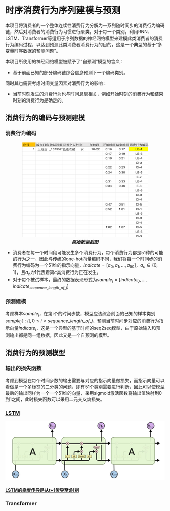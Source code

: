 # 时序消费行为序列建模与预测
本项目将消费者的一个整体连续性消费行为分解为一系列随时间步的消费行为编码链，然后对消费者的消费行为习惯进行聚类，对于每一个类别，利用RNN、LSTM、Transformer等适用于序列数据的神经网络模型来建模此类消费者的消费行为编码过程，以达到预测此类消费者消费行为的目的，这是一个典型的基于“多变量时序数据的预测问题”。

本项目所使用的神经网络模型被赋予了“自预测”模型的含义：
- 基于前面已知的部分编码链综合信息预测下一个编码类别。
  
同时其也需要考虑时间变量因素对消费行为的影响：
- 当前时刻发生的消费行为也与时间息息相关，例如开始时刻的消费行为和结束时刻的消费行为是确定的。

## 消费行为的编码与预测建模
### 消费行为编码
<div align="center">
  <img src="imgs/image.png" alt="Alt text" width="400" height="300">
  <div align="center" ><strong><em>原始数据截图</em></strong></div>
</div>

- 消费者在每一个时间段可能发生多个消费行为，每个消费行为都是51种的可能的行为之一，因此与传统的one-hot向量编码不同，我们将每一个时间步的消费行为编码为一个51维的指示向量，$indicate=[a_0, a_1, \ldots, a_{50}]$，$a_c \in \{0,1\}$，且$a_c为1$代表着第$c$类消费行为正在发生。
- 对于每个被试样本，最终的数据表现形式为$sample_j=[indicate_0,\ldots,indicate_{sequence\_length\_of\_j}]$
### 预测建模
考虑样本$sample_j$，在第i个的时间步数，模型应该综合前面的已知的样本类别$sample_j[:i],0 \leq i < sequence\_length\_of\_j$，预测当前时间步对应的消费行为指示向量$indicate_i$，这是一个典型的基于时间的seq2seq模型，由于原始输入和预测输出都是同一组数据，因此又是一个自预测的模型。

## 消费行为的预测模型
### 输出的损失函数
考虑到模型在每个时间步数的输出需要与对应的指示向量做损失，而指示向量可以看做是一个多标签的二分类的问题，即有51个类别需要进行判断，因此可以使模型最后的输出同样为一个一个51维的向量，采用sigmoid激活函数将输出值映射到0到1之间，此时损失函数可以采用二元交叉熵损失。
### [LSTM](https://mp.weixin.qq.com/s?__biz=MzUyODk0Njc1NQ==&mid=2247483926&idx=1&sn=8cb4861ad6f4a56f8f233c322ebcc5b3&chksm=fa69c13acd1e482ca143d21d476c4f7242a1e438c3a9103fe0931ee18b528176e5c765fa8678&scene=27)

![Alt text](imgs/image-2.png)
#### [LSTM的梯度传导是从t+1传导至t时刻](https://www.cnblogs.com/sumwailiu/p/13623985.html)

### Transformer
